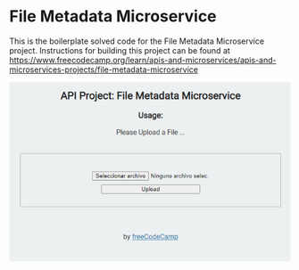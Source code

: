 # File Metadata Microservice

This is the boilerplate solved code for the File Metadata Microservice project. Instructions for building this project can be found at https://www.freecodecamp.org/learn/apis-and-microservices/apis-and-microservices-projects/file-metadata-microservice

![Home page](./public/images/home-fileMetadata.png)